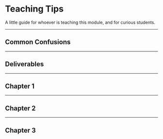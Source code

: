 # Teaching Tips

A little guide for whoever is teaching this module, and for curious students.

---

## Common Confusions

---

## Deliverables

---

## Chapter 1

---

## Chapter 2

---

## Chapter 3
